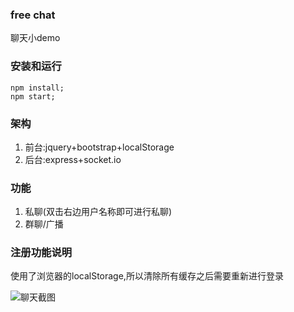 ### free chat
聊天小demo

### 安装和运行
```
npm install;
npm start;
```

### 架构
1. 前台:jquery+bootstrap+localStorage
2. 后台:express+socket.io

### 功能
1. 私聊(双击右边用户名称即可进行私聊)
2. 群聊/广播

### 注册功能说明
使用了浏览器的localStorage,所以清除所有缓存之后需要重新进行登录

![聊天截图](http://o7kalf5h3.bkt.clouddn.com/chat.png)
